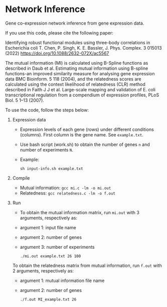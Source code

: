 # Network Inference

Gene co-expression network inference from gene expression data.

If you use this code, please cite the following paper: 

Identifying robust functional modules using three-body correlations in Escherichia coli
T. Chen, P. Singh, K. E. Bassler, J. Phys. Complex. 3 015013 (2022)
https://doi.org/10.1088/2632-072X/ac5567 

The mutual information (MI) is calculated using B-Spline functions as described in Daub et al. Estimating mutual information using B-spline functions-an improved similarity measure for analysing gene expression data BMC Bioinform. 5 118 (2004), and the relatedness scores are calculated using the context likelihood of relatedness (CLR) method described in Faith J J et al. Large-scale mapping and validation of E. coli transcriptional regulation from a compendium of expression profiles, PLoS Biol. 5 1–13 (2007).

To use the code, follow the steps below:

1. Expression data

	* Expression levels of each gene (rows) under different conditions (columns). First column is the gene name. See `example.txt`. 
	* Use bash script (work.sh) to obtain the number of genes `n` and number of experiments `N`. 
	* Example:

		`sh input-info.sh example.txt` 


2. Compile

	* Mutual information: 
		`gcc mi.c -lm -o mi.out`
	* Relatedness:
		`gcc relatedness.c -lm -o f.out`


3. Run
	* To obtain the mutual information matrix, run `mi.out` with 3 arguments, respectively as:
	* argument 1: input file name
	* argument 2: number of genes
	* argument 3: number of experiments

		`./mi.out example.txt 26 100`

	To obtain the relatedness matrix from mutual information, run `f.out` with 2 arguments, respectively as:
	* argument 1: mutual information file name
	* argument 2: number of genes

		`./f.out MI_example.txt 26`
